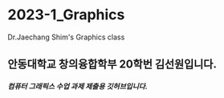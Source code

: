 # 2023-1_Graphics
Dr.Jaechang Shim's Graphics class

## 안동대학교 창의융합학부 20학번 김선원입니다.
##### 컴퓨터 그래픽스 수업 과제 제출용 깃허브입니다.
